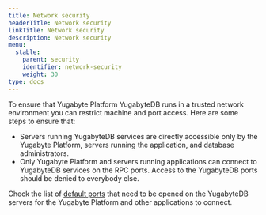 ```yaml
---
title: Network security
headerTitle: Network security
linkTitle: Network security
description: Network security
menu:
  stable:
    parent: security
    identifier: network-security
    weight: 30
type: docs
---
```


To ensure that Yugabyte Platform YugabyteDB runs in a trusted network environment you can restrict machine and port access. Here are some steps to ensure that:

- Servers running YugabyteDB services are directly accessible only by the Yugabyte Platform, servers running the application, and database administrators.
- Only Yugabyte Platform and servers running applications can connect to YugabyteDB services on the RPC ports. Access to the YugabyteDB ports should be denied to everybody else.

Check the list of [default ports](../../../reference/configuration/default-ports) that need to be opened on the YugabyteDB servers for the Yugabyte Platform and other applications to connect.

